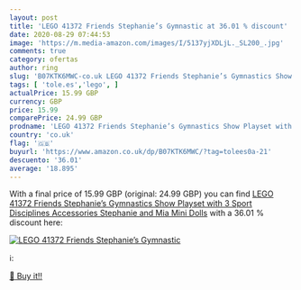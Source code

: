 ```yaml
---
layout: post
title: 'LEGO 41372 Friends Stephanie’s Gymnastic at 36.01 % discount'
date: 2020-08-29 07:44:53
image: 'https://m.media-amazon.com/images/I/5137yjXDLjL._SL200_.jpg'
comments: true
category: ofertas
author: ring
slug: 'B07KTK6MWC-co.uk LEGO 41372 Friends Stephanie’s Gymnastics Show Playset...'
tags: [ 'tole.es','lego', ]
actualPrice: 15.99 GBP
currency: GBP
price: 15.99
comparePrice: 24.99 GBP
prodname: 'LEGO 41372 Friends Stephanie’s Gymnastics Show Playset with 3 Sport Disciplines Accessories  Stephanie and Mia Mini Dolls'
country: 'co.uk'
flag: '🇬🇧'
buyurl: 'https://www.amazon.co.uk/dp/B07KTK6MWC/?tag=tolees0a-21'
descuento: '36.01'
average: '18.895'
---
```


With a final price of 15.99 GBP (original: 24.99 GBP) you can find [LEGO 41372 Friends Stephanie’s Gymnastics Show Playset with 3 Sport Disciplines Accessories  Stephanie and Mia Mini Dolls](https://www.amazon.co.uk/dp/B07KTK6MWC/?tag=tolees0a-21) with a  36.01 % discount here:

[![LEGO 41372 Friends Stephanie’s Gymnastic](https://m.media-amazon.com/images/I/5137yjXDLjL._SL200_.jpg)](https://www.amazon.co.uk/dp/B07KTK6MWC/?tag=tolees0a-21)

ℹ️:


[🛒 Buy it!!](https://www.amazon.co.uk/dp/B07KTK6MWC/?tag=tolees0a-21)
